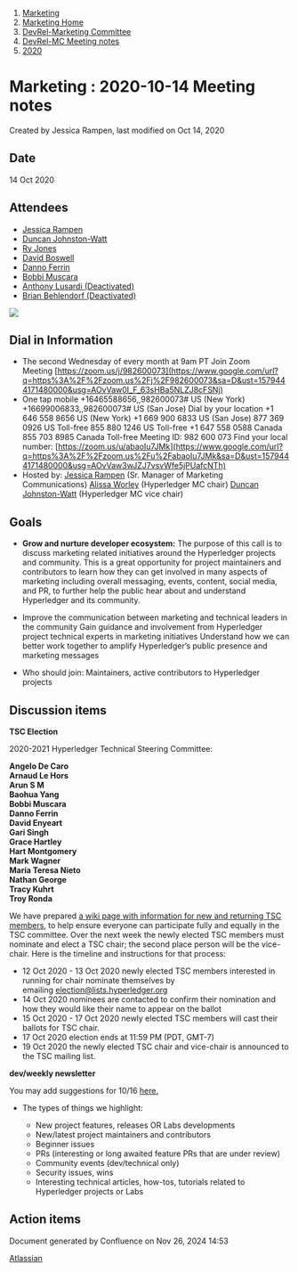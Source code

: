 1. [Marketing](index.html)
2. [Marketing Home](Marketing-Home_19169291.html)
3. [DevRel-Marketing Committee](DevRel-Marketing-Committee_19175125.html)
4. [DevRel-MC Meeting notes](DevRel-MC-Meeting-notes_19175124.html)
5. [2020](2020_19175123.html)

# Marketing : 2020-10-14 Meeting notes

Created by Jessica Rampen, last modified on Oct 14, 2020

## Date

14 Oct 2020

## Attendees

- [Jessica Rampen](https://lf-hyperledger.atlassian.net/wiki/people/5c2e4c479bcfd72df10109cc?ref=confluence)
- [Duncan Johnston-Watt](https://lf-hyperledger.atlassian.net/wiki/people/5d406861b7f3ac0da80c8884?ref=confluence)
- [Ry Jones](https://lf-hyperledger.atlassian.net/wiki/people/557058:078cecfc-fb17-4d9a-8759-b5b74efa6850?ref=confluence)
- [David Boswell](https://lf-hyperledger.atlassian.net/wiki/people/70121:0a14f738-3039-421f-a6a9-a83d19f23227?ref=confluence)
- [Danno Ferrin](https://lf-hyperledger.atlassian.net/wiki/people/5b7f2d80c4e4892a5b789551?ref=confluence)
- [Bobbi Muscara](https://lf-hyperledger.atlassian.net/wiki/people/5c4cb1b7d8bbb7445c0a457e?ref=confluence)
- [Anthony Lusardi (Deactivated)](https://lf-hyperledger.atlassian.net/wiki/people/5e09f313b783d60db09f9cb0?ref=confluence)
- [Brian Behlendorf (Deactivated)](https://lf-hyperledger.atlassian.net/wiki/people/616ecf50702bd0006a5a7c6b?ref=confluence)

![](https://wiki.hyperledger.org/download/attachments/31199914/Antitrustnotice%20%281%29%20%281%29.png?version=1&modificationDate=1589208118000&api=v2)

## Dial in Information

- The second Wednesday of every month at 9am PT Join Zoom Meeting [https://zoom.us/j/982600073](https://www.google.com/url?q=https%3A%2F%2Fzoom.us%2Fj%2F982600073&sa=D&ust=1579444171480000&usg=AOvVaw0I_F_63sHBa5NLZJ8cFSNj)
- One tap mobile +16465588656,,982600073# US (New York) +16699006833,,982600073# US (San Jose) Dial by your location +1 646 558 8656 US (New York) +1 669 900 6833 US (San Jose) 877 369 0926 US Toll-free 855 880 1246 US Toll-free +1 647 558 0588 Canada 855 703 8985 Canada Toll-free Meeting ID: 982 600 073 Find your local number: [https://zoom.us/u/abaoIu7JMk](https://www.google.com/url?q=https%3A%2F%2Fzoom.us%2Fu%2FabaoIu7JMk&sa=D&ust=1579444171480000&usg=AOvVaw3wJZJ7vsvWfe5jPUafcNTh)
- Hosted by: [Jessica Rampen](https://lf-hyperledger.atlassian.net/wiki/people/5c2e4c479bcfd72df10109cc?ref=confluence) (Sr. Manager of Marketing Communications) [Alissa Worley](https://lf-hyperledger.atlassian.net/wiki/people/712020:973f6b22-4681-4577-9cca-c67be292301e?ref=confluence) (Hyperledger MC chair) [Duncan Johnston-Watt](https://lf-hyperledger.atlassian.net/wiki/people/5d406861b7f3ac0da80c8884?ref=confluence) (Hyperledger MC vice chair)

## Goals

- **Grow and nurture developer ecosystem:** The purpose of this call is to discuss marketing related initiatives around the Hyperledger projects and community. This is a great opportunity for project maintainers and contributors to learn how they can get involved in many aspects of marketing including overall messaging, events, content, social media, and PR, to further help the public hear about and understand Hyperledger and its community.
  
- Improve the communication between marketing and technical leaders in the community Gain guidance and involvement from Hyperledger project technical experts in marketing initiatives Understand how we can better work together to amplify Hyperledger’s public presence and marketing messages
- Who should join: Maintainers, active contributors to Hyperledger projects

## Discussion items

**TSC Election** 

2020-2021 Hyperledger Technical Steering Committee:

**Angelo De Caro  
Arnaud Le Hors  
Arun S M  
Baohua Yang  
Bobbi Muscara  
Danno Ferrin  
David Enyeart  
Gari Singh  
Grace Hartley  
Hart Montgomery  
Mark Wagner  
María Teresa Nieto  
Nathan George  
Tracy Kuhrt  
Troy Ronda**

We have prepared [a wiki page with information for new and returning TSC members](https://lf-hyperledger.atlassian.net/wiki/display/TSC/A+Welcome+to+New+TSC+Members), to help ensure everyone can participate fully and equally in the TSC committee. Over the next week the newly elected TSC members must nominate and elect a TSC chair; the second place person will be the vice-chair. Here is the timeline and instructions for that process:

- 12 Oct 2020 - 13 Oct 2020 newly elected TSC members interested in running for chair nominate themselves by emailing [election@lists.hyperledger.org](mailto:election@lists.hyperledger.org)
- 14 Oct 2020 nominees are contacted to confirm their nomination and how they would like their name to appear on the ballot
- 15 Oct 2020 - 17 Oct 2020 newly elected TSC members will cast their ballots for TSC chair.
- 17 Oct 2020 election ends at 11:59 PM (PDT, GMT-7)
- 19 Oct 2020 the newly elected TSC chair and vice-chair is announced to the TSC mailing list.

**dev/weekly newsletter**

You may add suggestions for 10/16 [here.](https://lf-hyperledger.atlassian.net/wiki/pages/viewpage.action?pageId=17170561)

- The types of things we highlight:
  
  - New project features, releases OR Labs developments
  - New/latest project maintainers and contributors
  - Beginner issues
  - PRs (interesting or long awaited feature PRs that are under review)
  - Community events (dev/technical only)
  - Security issues, wins
  - Interesting technical articles, how-tos, tutorials related to Hyperledger projects or Labs

## Action items

Document generated by Confluence on Nov 26, 2024 14:53

[Atlassian](http://www.atlassian.com/)
